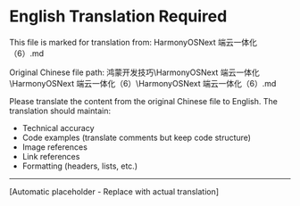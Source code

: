 ﻿# English Translation Required

This file is marked for translation from: HarmonyOSNext 端云一体化（6）.md

Original Chinese file path: 鸿蒙开发技巧\HarmonyOSNext 端云一体化\HarmonyOSNext 端云一体化（6）\HarmonyOSNext 端云一体化（6）.md

Please translate the content from the original Chinese file to English.
The translation should maintain:
- Technical accuracy
- Code examples (translate comments but keep code structure)
- Image references
- Link references
- Formatting (headers, lists, etc.)

---

[Automatic placeholder - Replace with actual translation]
